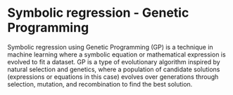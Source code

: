 # Symbolic regression - Genetic Programming

Symbolic regression using Genetic Programming (GP) is a technique in machine learning where a symbolic equation or mathematical expression is evolved to fit a dataset. GP is a type of evolutionary algorithm inspired by natural selection and genetics, where a population of candidate solutions (expressions or equations in this case) evolves over generations through selection, mutation, and recombination to find the best solution.
